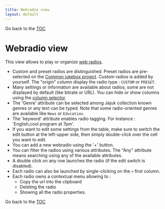 ```yaml
---
title: Webradio view
layout: default
---
```

Go back to the [TOC](/manual/main.html)

# Webradio view
This view allows to play or organize [web radios](using_webradios.html).

- Custom and preset radios are distinguished. Preset radios are pre-selected on the [Common jukebox project](http://www.assembla.com/wiki/show/common-jukebox/Suggest_a_new_webradio_station). Custom radios is added by yourself. The "origin" column display the radio type : ``CUSTOM`` or ``PRESET``.
- Many settings or information are available about radios, some are not displayed by default (like bitrate or URL). You can hide or show columns using the [column selector](using_tables_in_views.html).
- The 'Genre' attribute can be selected among Jajuk collection known genres or any text can be typed. Note that some radio-oriented genres are available like ``News`` or ``Education``.
- The 'keyword' attribute enables radio tagging. For instance : 'English,cool program at 7pm'.
- If you want to edit some settings from the table, make sure to switch the edit button at the left-upper side, then simply double-click over the cell you want to edit.
- You can add a new webradio using the '+' button.
- You can filter the radios using various attributes. The "Any" attribute means searching using any of the available attributes.
- A double click on any row launches the radio (if the edit switch is disabled).
- Each radio can also be launched by single-clicking on the ``>`` first column.
- Each radio owns a contextual menu allowing to :
    - Copy the url into the clipboard
    - Deleting the radio
    - Showing all the radio properties.
    
Go back to the [TOC](/manual/main.html)